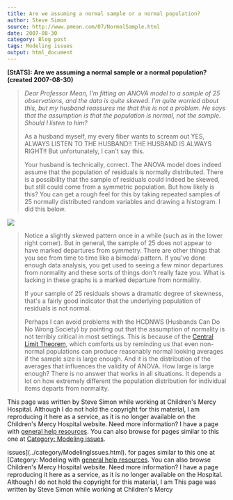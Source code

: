 ```yaml
---
title: Are we assuming a normal sample or a normal population?
author: Steve Simon
source: http://www.pmean.com/07/NormalSample.html
date: 2007-08-30
category: Blog post
tags: Modeling issues
output: html_document
---
```

**[StATS]:** **Are we assuming a normal sample or a
normal population? (created 2007-08-30)**

> *Dear Professor Mean, I\'m fitting an ANOVA model to a sample of 25
> observations, and the data is quite skewed. I\'m quite worried about
> this, but my husband reassures me that this is not a problem. He says
> that the assumption is that the population is normal, not the sample.
> Should I listen to him?*
>
> As a husband myself, my every fiber wants to scream out YES, ALWAYS
> LISTEN TO THE HUSBAND!! THE HUSBAND IS ALWAYS RIGHT!! But
> unfortunately, I can\'t say this.
>
> Your husband is technically, correct. The ANOVA model does indeed
> assume that the population of residuals is normally distributed. There
> is a possibility that the sample of residuals could indeed be skewed,
> but still could come from a symmetric population. But how likely is
> this? You can get a rough feel for this by taking repeated samples of
> 25 normally distributed random variables and drawing a histogram. I
> did this below.
>
![](../../../web/images/07/NormalSample01.gif)
>
> Notice a slightly skewed pattern once in a while (such as in the lower
> right corner). But in general, the sample of 25 does not appear to
> have marked departures from symmetry. There are other things that you
> see from time to time like a bimodal pattern. If you\'ve done enough
> data analysis, you get used to seeing a few minor departures from
> normality and these sorts of things don\'t really faze you. What is
> lacking in these graphs is a marked departure from normality.
>
> If your sample of 25 residuals shows a dramatic degree of skewness,
> that\'s a fairly good indicator that the underlying population of
> residuals is not normal.
>
> Perhaps I can avoid problems with the HCDNWS (Husbands Can Do No Wrong
> Society) by pointing out that the assumption of normality is not
> terribly critical in most settings. This is because of the [Central
> Limit Theorem](../ask/clt.asp), which comforts us by reminding us that
> even non-normal populations can produce reasonably normal looking
> averages if the sample size is large enough. And it is the
> distribution of the averages that influences the validity of ANOVA.
> How large is large enough? There is no answer that works in all
> situations. It depends a lot on how extremely different the population
> distribution for individual items departs from normality.

This page was written by Steve Simon while working at Children\'s Mercy
Hospital. Although I do not hold the copyright for this material, I am
reproducing it here as a service, as it is no longer available on the
Children\'s Mercy Hospital website. Need more information? I have a page
with [general help resources](../GeneralHelp.html). You can also browse
for pages similar to this one at [Category: Modeling
issues](../category/ModelingIssues.html).
<!---More--->
issues](../category/ModelingIssues.html).
for pages similar to this one at [Category: Modeling
with [general help resources](../GeneralHelp.html). You can also browse
Children\'s Mercy Hospital website. Need more information? I have a page
reproducing it here as a service, as it is no longer available on the
Hospital. Although I do not hold the copyright for this material, I am
This page was written by Steve Simon while working at Children\'s Mercy

<!---Do not use
**[StATS]:** **Are we assuming a normal sample or a
This page was written by Steve Simon while working at Children\'s Mercy
Hospital. Although I do not hold the copyright for this material, I am
reproducing it here as a service, as it is no longer available on the
Children\'s Mercy Hospital website. Need more information? I have a page
with [general help resources](../GeneralHelp.html). You can also browse
for pages similar to this one at [Category: Modeling
issues](../category/ModelingIssues.html).
--->

